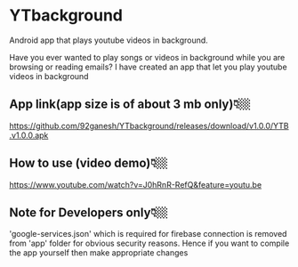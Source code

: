 # YTbackground
Android app that plays youtube videos in background. 


Have you ever wanted to play songs or videos in background while you are browsing or reading emails?
I have created an app that let you play youtube videos in background


## App link(app size is of about 3 mb only)👇🏼
https://github.com/92ganesh/YTbackground/releases/download/v1.0.0/YTB.v1.0.0.apk


## How to use (video demo)👇🏼
https://www.youtube.com/watch?v=J0hRnR-RefQ&feature=youtu.be


## Note for Developers only👇🏼
'google-services.json' which is required for firebase connection is removed from 'app' folder for obvious security reasons. Hence if you want to compile the app yourself then make appropriate changes
